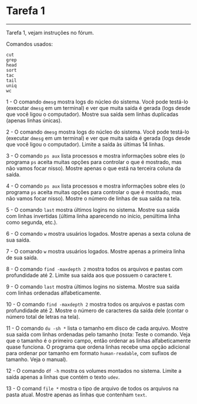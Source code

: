 # Tarefa 1
---

Tarefa 1, vejam instruções no fórum.

Comandos usados:
```
cut
grep
head
sort
tac
tail
uniq
wc
```

1 - O comando `dmesg` mostra logs do núcleo do sistema. Você pode testá-lo (executar `dmesg` em um terminal) e ver que muita saída é gerada (logs desde que você ligou o computador). Mostre sua saída sem linhas duplicadas (apenas linhas únicas).

2 - O comando `dmesg` mostra logs do núcleo do sistema. Você pode testá-lo (executar `dmesg` em um terminal) e ver que muita saída é gerada (logs desde que você ligou o computador). Limite a saída às últimas 14 linhas.

3 - O comando `ps aux` lista processos e mostra informações sobre eles (o programa `ps` aceita muitas opções para controlar o que é mostrado, mas não vamos focar nisso).  Mostre apenas o que está na terceira coluna da saída.

4 - O comando `ps aux` lista processos e mostra informações sobre eles (o programa `ps` aceita muitas opções para controlar o que é mostrado, mas não vamos focar nisso). Mostre o número de linhas de sua saída na tela.

5 - O comando `last` mostra últimos logins no sistema. Mostre sua saída com linhas invertidas (última linha aparecendo no início, penúltima linha como segunda, etc.).

6 - O comando `w` mostra usuários logados. Mostre apenas a sexta coluna de sua saída.

7 - O comando `w` mostra usuários logados. Mostre apenas a primeira linha de sua saída.

8 - O comando `find -maxdepth 2` mostra todos os arquivos e pastas com profundidade até 2. Limite sua saída aos que possuem o caractere t.

9 - O comando `last` mostra últimos logins no sistema. Mostre sua saída com linhas ordenadas alfabeticamente.

10 - O comando `find -maxdepth 2` mostra todos os arquivos e pastas com profundidade até 2. Mostre o número de caracteres da saída dele (contar o número total de letras na tela).

11 - O comando `du -sh *` lista o tamanho em disco de cada arquivo. Mostre sua saída com linhas ordenadas pelo tamanho (nota: Teste o comando. Veja que o tamanho é o primeiro campo, então ordenar as linhas alfabeticamente quase funciona. O programa que ordena linhas recebe uma opção adicional para ordenar por tamanho em formato `human-readable`, com sufixos de tamanho. Veja o manual).

12 - O comando `df -h` mostra os volumes montados no sistema. Limite a saída apenas a linhas que contém o texto `udev`.

13 - O comand `file *` mostra o tipo de arquivo de todos os arquivos na pasta atual. Mostre apenas as linhas que contenham `text`.
